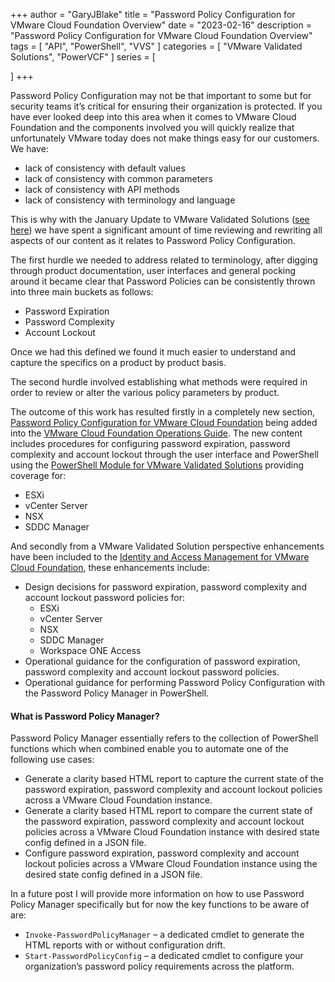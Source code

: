 +++
author = "GaryJBlake"
title = "Password Policy Configuration for VMware Cloud Foundation Overview"
date = "2023-02-16"
description = "Password Policy Configuration for VMware Cloud Foundation Overview"
tags = [
    "API",
    "PowerShell",
	"VVS"
]
categories = [
    "VMware Validated Solutions",
	"PowerVCF"
]
series = [

]
+++

Password Policy Configuration may not be that important to some but for security teams it’s critical for ensuring their organization is protected. If you have ever looked deep into this area when it comes to VMware Cloud Foundation and the components involved you will quickly realize that unfortunately VMware today does not make things easy for our customers. We have:

- lack of consistency with default values
- lack of consistency with common parameters
- lack of consistency with API methods
- lack of consistency with terminology and language

This is why with the January Update to VMware Validated Solutions ([see here](https://blogs.vmware.com/cloud-foundation/2023/01/31/vmware-validated-solutions-jan-2023-update/)) we have spent a significant amount of time reviewing and rewriting all aspects of our content as it relates to Password Policy Configuration.

The first hurdle we needed to address related to terminology, after digging through product documentation, user interfaces and general pocking around it became clear that Password Policies can be consistently thrown into three main buckets as follows:

- Password Expiration
- Password Complexity
- Account Lockout

Once we had this defined we found it much easier to understand and capture the specifics on a product by product basis.

The second hurdle involved establishing what methods were required in order to review or alter the various policy parameters by product.

The outcome of this work has resulted firstly in a completely new section, [Password Policy Configuration for VMware Cloud Foundation](https://docs.vmware.com/en/VMware-Cloud-Foundation/4.5/vcf-operations/GUID-18A95158-30F5-460F-AF80-33F25B6533D0.html) being added into the [VMware Cloud Foundation Operations Guide](https://docs.vmware.com/en/VMware-Cloud-Foundation/4.5/vcf-operations/GUID-BE7C1509-709A-4A56-875B-EAC5EA61BB56.html). The new content includes procedures for configuring password expiration, password complexity and account lockout through the user interface and PowerShell using the [PowerShell Module for VMware Validated Solutions](https://github.com/vmware-samples/power-validated-solutions-for-cloud-foundation) providing coverage for:

- ESXi
- vCenter Server
- NSX
- SDDC Manager

And secondly from a VMware Validated Solution perspective enhancements have been included to the [Identity and Access Management for VMware Cloud Foundation](https://docs.vmware.com/en/VMware-Cloud-Foundation/services/vcf-identity-and-access-management-v1/GUID-FF35966D-2225-4825-9E38-C7287B069D4D.html), these enhancements include:

- Design decisions for password expiration, password complexity and account lockout password policies for:
  - ESXi
  - vCenter Server
  - NSX
  - SDDC Manager
  - Workspace ONE Access
- Operational guidance for the configuration of password expiration, password complexity and account lockout password policies.
- Operational guidance for performing Password Policy Configuration with the Password Policy Manager in PowerShell.

#### What is Password Policy Manager?

Password Policy Manager essentially refers to the collection of PowerShell functions which when combined enable you to automate one of the following use cases:

- Generate a clarity based HTML report to capture the current state of the password expiration, password complexity and account lockout policies across a VMware Cloud Foundation instance.
- Generate a clarity based HTML report to compare the current state of the password expiration, password complexity and account lockout policies across a VMware Cloud Foundation instance with desired state config defined in a JSON file.
- Configure password expiration, password complexity and account lockout policies across a VMware Cloud Foundation instance using the desired state config defined in a JSON file.

In a future post I will provide more information on how to use Password Policy Manager specifically but for now the key functions to be aware of are:

* `Invoke-PasswordPolicyManager` – a dedicated cmdlet to generate the HTML reports with or without configuration drift.
* `Start-PasswordPolicyConfig` – a dedicated cmdlet to configure your organization’s password policy requirements across the platform.
